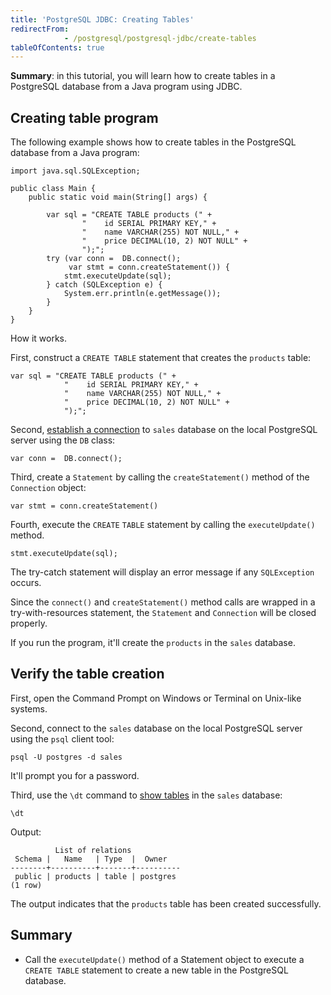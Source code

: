```yaml
---
title: 'PostgreSQL JDBC: Creating Tables'
redirectFrom: 
            - /postgresql/postgresql-jdbc/create-tables
tableOfContents: true
---
```


**Summary**: in this tutorial, you will learn how to create tables in a PostgreSQL database from a Java program using JDBC.

## Creating table program

The following example shows how to create tables in the PostgreSQL database from a Java program:

```
import java.sql.SQLException;

public class Main {
    public static void main(String[] args) {

        var sql = "CREATE TABLE products (" +
                "    id SERIAL PRIMARY KEY," +
                "    name VARCHAR(255) NOT NULL," +
                "    price DECIMAL(10, 2) NOT NULL" +
                ");";
        try (var conn =  DB.connect();
             var stmt = conn.createStatement()) {
            stmt.executeUpdate(sql);
        } catch (SQLException e) {
            System.err.println(e.getMessage());
        }
    }
}
```

How it works.

First, construct a `CREATE TABLE` statement that creates the `products` table:

```
var sql = "CREATE TABLE products (" +
            "    id SERIAL PRIMARY KEY," +
            "    name VARCHAR(255) NOT NULL," +
            "    price DECIMAL(10, 2) NOT NULL" +
            ");";
```

Second, [establish a connection](/postgresql/postgresql-jdbc/connecting-to-postgresql-database) to `sales` database on the local PostgreSQL server using the `DB` class:

```
var conn =  DB.connect();
```

Third, create a `Statement` by calling the `createStatement()` method of the `Connection` object:

```
var stmt = conn.createStatement()
```

Fourth, execute the `CREATE` `TABLE` statement by calling the `executeUpdate()` method.

```
stmt.executeUpdate(sql);
```

The try-catch statement will display an error message if any `SQLException` occurs.

Since the `connect()` and `createStatement()` method calls are wrapped in a try-with-resources statement, the `Statement` and `Connection` will be closed properly.

If you run the program, it'll create the `products` in the `sales` database.

## Verify the table creation

First, open the Command Prompt on Windows or Terminal on Unix-like systems.

Second, connect to the `sales` database on the local PostgreSQL server using the `psql` client tool:

```
psql -U postgres -d sales
```

It'll prompt you for a password.

Third, use the `\dt` command to [show tables](/postgresql/postgresql-administration/postgresql-show-tables) in the `sales` database:

```
\dt
```

Output:

```
          List of relations
 Schema |   Name   | Type  |  Owner
--------+----------+-------+----------
 public | products | table | postgres
(1 row)
```

The output indicates that the `products` table has been created successfully.

## Summary

- Call the `executeUpdate()` method of a Statement object to execute a `CREATE TABLE` statement to create a new table in the PostgreSQL database.
